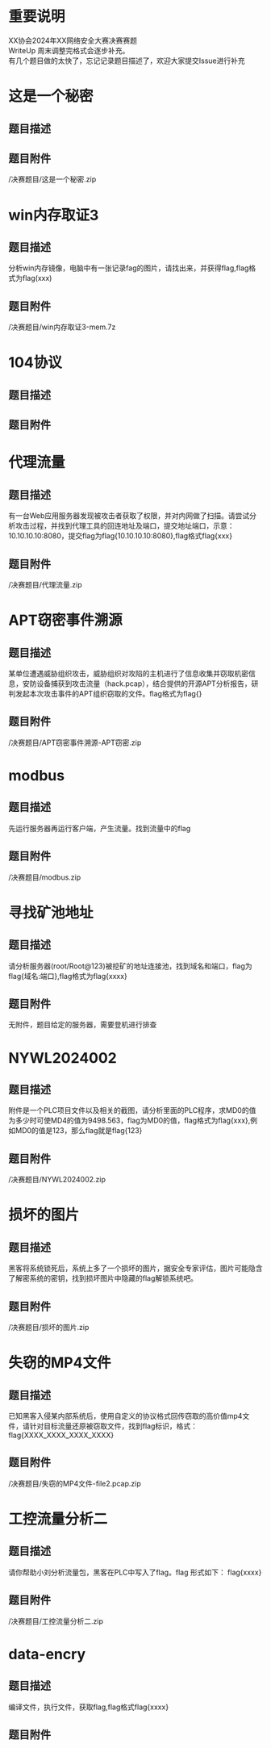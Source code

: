 # 重要说明
XX协会2024年XX网络安全大赛决赛赛题  
WriteUp 周末调整完格式会逐步补充。  
有几个题目做的太快了，忘记记录题目描述了，欢迎大家提交Issue进行补充  

# 这是一个秘密
## 题目描述
## 题目附件
/决赛题目/这是一个秘密.zip

# win内存取证3
## 题目描述
分析win内存镜像，电脑中有一张记录fag的图片，请找出来，并获得flag,flag格式为flag(xxx)
## 题目附件
/决赛题目/win内存取证3-mem.7z

# 104协议
## 题目描述
## 题目附件

# 代理流量
## 题目描述
有一台Web应用服务器发现被攻击者获取了权限，并对内网做了扫描。请尝试分析攻击过程，并找到代理工具的回连地址及端口，提交地址端口，示意：10.10.10.10:8080，提交flag为flag{10.10.10.10:8080},flag格式flag{xxx}
## 题目附件
/决赛题目/代理流量.zip

# APT窃密事件溯源
## 题目描述
某单位遭遇威胁组织攻击，威胁组织对攻陷的主机进行了信息收集并窃取机密信息，安防设备捕获到攻击流量（hack.pcap），结合提供的开源APT分析报告，研判发起本次攻击事件的APT组织窃取的文件。flag格式为flag{}
## 题目附件
/决赛题目/APT窃密事件溯源-APT窃密.zip

# modbus
## 题目描述
先运行服务器再运行客户端，产生流量。找到流量中的flag
## 题目附件
/决赛题目/modbus.zip

# 寻找矿池地址
## 题目描述
请分析服务器(root/Root@123)被挖矿的地址连接池，找到域名和端口，flag为flag{域名:端口},flag格式为flag{xxxx}
## 题目附件
无附件，题目给定的服务器，需要登机进行排查

# NYWL2024002
## 题目描述
附件是一个PLC项目文件以及相关的截图，请分析里面的PLC程序，求MD0的值为多少时可使MD4的值为9498.563，flag为MD0的值，flag格式为flag{xxx},例如MD0的值是123，那么flag就是flag{123}
## 题目附件
/决赛题目/NYWL2024002.zip

# 损坏的图片
## 题目描述
黑客将系统锁死后，系统上多了一个损坏的图片，据安全专家评估，图片可能隐含了解密系统的密钥，找到损坏图片中隐藏的flag解锁系统吧。
## 题目附件
/决赛题目/损坏的图片.zip

# 失窃的MP4文件
## 题目描述
已知黑客入侵某内部系统后，使用自定义的协议格式回传窃取的高价值mp4文件，请针对目标流量还原被窃取文件，找到flag标识，格式：flag{XXXX_XXXX_XXXX_XXXX}
## 题目附件
/决赛题目/失窃的MP4文件-file2.pcap.zip



# 工控流量分析二
## 题目描述
请你帮助小刘分析流量包，黑客在PLC中写入了flag。flag 形式如下： flag{xxxx}
## 题目附件
/决赛题目/工控流量分析二.zip

# data-encry
## 题目描述
编译文件，执行文件，获取flag,flag格式flag{xxxx}

## 题目附件
